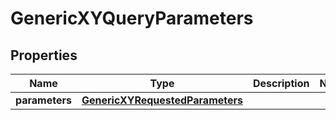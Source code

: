 

# GenericXYQueryParameters


## Properties

| Name | Type | Description | Notes |
|------------ | ------------- | ------------- | -------------|
|**parameters** | [**GenericXYRequestedParameters**](GenericXYRequestedParameters.md) |  |  |



